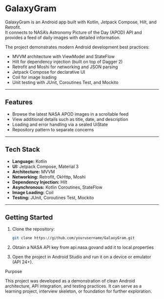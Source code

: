 # GalaxyGram

GalaxyGram is an Android app built with Kotlin, Jetpack Compose, Hilt, and Retrofit.  
It connects to NASA’s Astronomy Picture of the Day (APOD) API and provides a feed of daily images with detailed information.

The project demonstrates modern Android development best practices:

- MVVM architecture with ViewModel and StateFlow  
- Hilt for dependency injection (built on top of Dagger 2)  
- Retrofit and Moshi for networking and JSON parsing  
- Jetpack Compose for declarative UI  
- Coil for image loading  
- Unit testing with JUnit, Coroutines Test, and Mockito  

---

## Features

- Browse the latest NASA APOD images in a scrollable feed  
- View additional details such as title, date, and description  
- Loading and error handling via a sealed UiState  
- Repository pattern to separate concerns  

---

## Tech Stack

- **Language:** Kotlin  
- **UI:** Jetpack Compose, Material 3  
- **Architecture:** MVVM  
- **Networking:** Retrofit, OkHttp, Moshi  
- **Dependency Injection:** Hilt  
- **Asynchronous:** Kotlin Coroutines, StateFlow  
- **Image Loading:** Coil  
- **Testing:** JUnit, Coroutines Test, Mockito  

---

## Getting Started

1. Clone the repository:
   ```bash
   git clone https://github.com/yourusername/GalaxyGram.git

2. Obtain a NASA API key from api.nasa.govand add it to local.properties

3. Open the project in Android Studio and run it on a device or emulator (API 24+).

Purpose

This project was developed as a demonstration of clean Android architecture, API integration, and testing practices.
It can serve as a learning project, interview skeleton, or foundation for further exploration.
